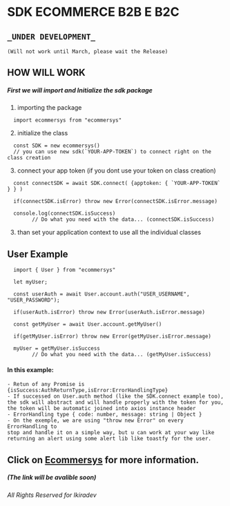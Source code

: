 # SDK ECOMMERCE B2B E B2C

## `_UNDER DEVELOPMENT_ `

`(Will not work until March, please wait the Release)`

## HOW WILL WORK

##### First we will import and Initialize the sdk package

1. importing the package

```
  import ecommersys from "ecommersys"
```

2. initialize the class

```
  const SDK = new ecommersys()
  // you can use new sdk(`YOUR-APP-TOKEN`) to connect right on the class creation
```

3. connect your app token (if you dont use your token on class creation)

```
  const connectSDK = await SDK.connect( {apptoken: { `YOUR-APP-TOKEN` } } )

  if(connectSDK.isError) throw new Error(connectSDK.isError.message)

  console.log(connectSDK.isSuccess)
        // Do what you need with the data... (connectSDK.isSuccess)
```

3. than set your application context to use all the individual classes

## User Example

```
  import { User } from "ecommersys"

  let myUser;

  const userAuth = await User.account.auth("USER_USERNAME", "USER_PASSWORD");

  if(userAuth.isError) throw new Error(userAuth.isError.message)

  const getMyUser = await User.account.getMyUser()

  if(getMyUser.isError) throw new Error(getMyUser.isError.message)

  myUser = getMyUser.isSuccess
        // Do what you need with the data... (getMyUser.isSuccess)
```

#### In this example:

    - Retun of any Promise is {isSuccess:AuthReturnType,isError:ErrorHandlingType}
    - If successed on User.auth method (like the SDK.connect example too),
    the sdk will abstract and will handle properly with the token for you,
    the token will be automatic joined into axios instance header
    - ErrorHandling type { code: number, message: string | Object }
    - On the exemple, we are using "throw new Error" on every ErrorHandling to
    stop and handle it on a simple way, but u can work at your way like
    returning an alert using some alert lib like toastfy for the user.

## Click on [Ecommersys](https://ecommersys.ikiradev.com) for more information.

##### (The link will be avalible soon)

###### All Rights Reserved for Ikiradev

